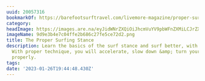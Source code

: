 ```yaml
---
uuid: 20057316
bookmarkOf: https://barefootsurftravel.com/livemore-magazine/proper-surfing-stance
category: 
headImage: https://images.are.na/eyJidWNrZXQiOiJhcmVuYV9pbWFnZXMiLCJrZXkiOiIyMDA1NzMxNi9vcmlnaW5hbF85ZDllM2I0ZTdjMDRmZmUyYjY4NmMyN2ZlNWNlNzJkMi5wbmciLCJlZGl0cyI6eyJyZXNpemUiOnsid2lkdGgiOjEyMDAsImhlaWdodCI6MTIwMCwiZml0IjoiaW5zaWRlIiwid2l0aG91dEVubGFyZ2VtZW50Ijp0cnVlfSwid2VicCI6eyJxdWFsaXR5Ijo5MH0sImpwZWciOnsicXVhbGl0eSI6OTB9LCJyb3RhdGUiOm51bGx9fQ==?bc=0
imageName: 9d9e3b4e7c04ffe2b686c27fe5ce72d2.png
title: The Proper Surfing Stance
description: Learn the basics of the surf stance and surf better, with more style!
  With proper technique, you will accelerate, slow down &amp; turn your surfboard
  properly.
tags: 
date: '2023-01-26T19:44:48.430Z'
---
```


